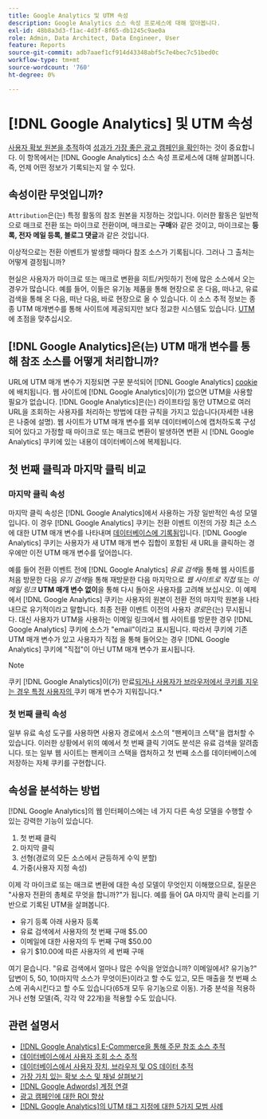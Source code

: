 ```yaml
---
title: Google Analytics 및 UTM 속성
description: Google Analytics 소스 속성 프로세스에 대해 알아봅니다.
exl-id: 48b8a3d3-f1ac-4d3f-8f65-db1245c9ae0a
role: Admin, Data Architect, Data Engineer, User
feature: Reports
source-git-commit: adb7aaef1cf914d43348abf5c7e4bec7c51bed0c
workflow-type: tm+mt
source-wordcount: '760'
ht-degree: 0%

---
```


# [!DNL Google Analytics] 및 UTM 속성

[사용자 확보 원본을 추적](../../data-analyst/analysis/google-track-user-acq.md)하여 [성과가 가장 좋은 광고 캠페인을 확인](../../data-analyst/analysis/most-value-source-channel.md)하는 것이 중요합니다. 이 항목에서는 [!DNL Google Analytics] 소스 속성 프로세스에 대해 살펴봅니다. 즉, 언제 어떤 정보가 기록되는지 알 수 있다.

## 속성이란 무엇입니까?

`Attribution`은(는) 특정 활동의 참조 원본을 지정하는 것입니다. 이러한 활동은 일반적으로 매크로 전환 또는 마이크로 전환이며, 매크로는 **구매**&#x200B;와 같은 것이고, 마이크로는 **등록, 전자 메일 등록, 블로그 댓글**&#x200B;과 같은 것입니다.

이상적으로는 전환 이벤트가 발생할 때마다 참조 소스가 기록됩니다. 그러나 그 출처는 어떻게 결정됩니까?

현실은 사용자가 마이크로 또는 매크로 변환을 히트/커밋하기 전에 많은 소스에서 오는 경우가 많습니다. 예를 들어, 이들은 유기농 제품을 통해 현장으로 온 다음, 떠나고, 유료 검색을 통해 온 다음, 떠난 다음, 바로 현장으로 올 수 있습니다. 이 소스 추적 정보는 종종 UTM 매개변수를 통해 사이트에 제공되지만 보다 정교한 시스템도 있습니다. [UTM](https://support.google.com/analytics/answer/1033867?hl=en&ref_topic=1032998)에 초점을 맞추십시오.

## [!DNL Google Analytics]은(는) UTM 매개 변수를 통해 참조 소스를 어떻게 처리합니까?

URL에 UTM 매개 변수가 지정되면 구문 분석되어 [!DNL Google Analytics] [cookie](https://en.wikipedia.org/wiki/HTTP_cookie)에 배치됩니다. 웹 사이트에 [!DNL Google Analytics]이(가) 없으면 UTM을 사용할 필요가 없습니다. [!DNL Google Analytics]은(는) 라이프타임 동안 UTM으로 여러 URL을 조회하는 사용자를 처리하는 방법에 대한 규칙을 가지고 있습니다(자세한 내용은 나중에 설명). 웹 사이트가 UTM 매개 변수를 외부 데이터베이스에 캡처하도록 구성되어 있다고 가정할 때 마이크로 또는 매크로 변환이 발생하면 변환 시 [!DNL Google Analytics] 쿠키에 있는 내용이 데이터베이스에 복제됩니다.

## 첫 번째 클릭과 마지막 클릭 비교

### 마지막 클릭 속성

마지막 클릭 속성은 [!DNL Google Analytics]에서 사용하는 가장 일반적인 속성 모델입니다. 이 경우 [!DNL Google Analytics] 쿠키는 전환 이벤트 이전의 가장 최근 소스에 대한 UTM 매개 변수를 나타내며 [데이터베이스에 기록됨](../../data-analyst/analysis/google-track-user-acq.md)입니다. [!DNL Google Analytics] 쿠키는 사용자가 새 UTM 매개 변수 집합이 포함된 새 URL을 클릭하는 경우에만 이전 UTM 매개 변수를 덮어씁니다.

예를 들어 전환 이벤트 전에 [!DNL Google Analytics] *유료 검색*&#x200B;을 통해 웹 사이트를 처음 방문한 다음 *유기 검색*&#x200B;을 통해 재방문한 다음 마지막으로 *웹 사이트로 직접* 또는 *이메일 링크* **UTM 매개 변수 없이**&#x200B;을 통해 다시 돌아온 사용자를 고려해 보십시오. 이 예제에서 [!DNL Google Analytics] 쿠키는 사용자의 원본이 전환 전의 마지막 원본을 나타내므로 유기적이라고 말합니다. 최종 전환 이벤트 이전의 사용자 *경로*&#x200B;은(는) 무시됩니다. 대신 사용자가 UTM을 사용하는 이메일 링크에서 웹 사이트를 방문한 경우 [!DNL Google Analytics] 쿠키에 소스가 &quot;email&quot;이라고 표시됩니다. 따라서 쿠키에 기존 UTM 매개 변수가 있고 사용자가 직접 을 통해 들어오는 경우 [!DNL Google Analytics] 쿠키에 &quot;직접&quot;이 아닌 UTM 매개 변수가 표시됩니다.

>[!NOTE]
>
>쿠키 [!DNL Google Analytics]이(가) 만료[되거나 사용자가 브라우저에서 쿠키를 지우는 경우 특정 사용자의 ](https://developers.google.com/analytics/devguides/collection/analyticsjs/cookie-usage) 쿠키 매개 변수가 지워집니다.*

### 첫 번째 클릭 속성

일부 유료 속성 도구를 사용하면 사용자 경로에서 소스의 &quot;팬케이크 스택&quot;을 캡처할 수 있습니다. 이러한 상황에서 위의 예에서 첫 번째 클릭 기여도 분석은 유료 검색을 알려줍니다. 또는 일부 웹 사이트는 팬케이크 스택을 캡처하고 첫 번째 소스를 데이터베이스에 저장하는 자체 쿠키를 구현합니다.

## 속성을 분석하는 방법

[!DNL Google Analytics]의 웹 인터페이스에는 네 가지 다른 속성 모델을 수행할 수 있는 강력한 기능이 있습니다.

1. 첫 번째 클릭
1. 마지막 클릭
1. 선형(경로의 모든 소스에서 균등하게 수익 분할)
1. 가중(사용자 지정 속성)

이제 각 마이크로 또는 매크로 변환에 대한 속성 모델이 무엇인지 이해했으므로, 질문은 &quot;사용자 전환의 총체로 무엇을 합니까?&quot;가 됩니다.  예를 들어 GA 마지막 클릭 논리를 기반으로 기록된 UTM을 살펴봅니다.

* 유기 등록 아래 사용자 등록
* 유료 검색에서 사용자의 첫 번째 구매 $5.00
* 이메일에 대한 사용자의 두 번째 구매 $50.00
* 유기 $10.00에 따른 사용자의 세 번째 구매

여기 묻습니다. &quot;유료 검색에서 얼마나 많은 수익을 얻었습니까? 이메일에서?  유기농?&quot; 답변이 5, 50, 10(마지막 소스가 무엇이든)이라고 할 수도 있고, 모든 매출을 첫 번째 소스에 귀속시킨다고 할 수도 있습니다(65개 모두 유기농으로 이동). 가중 분석을 적용하거나 선형 모델(즉, 각각 약 22개)을 적용할 수도 있습니다.

## 관련 설명서

* [ [!DNL Google Analytics] E-Commerce을 통해 주문 참조 소스 추적](../importing-data/integrations/google-ecommerce.md)
* [데이터베이스에서 사용자 조회 소스 추적](../analysis/google-track-user-acq.md)
* [데이터베이스에서 사용자 장치, 브라우저 및 OS 데이터 추적](../analysis/google-track-user-acq.md)
* [가장 가치 있는 확보 소스 및 채널 살펴보기](../analysis/most-value-source-channel.md)
* [ [!DNL Google Adwords] 계정 연결](../importing-data/integrations/google-adwords.md)
* [광고 캠페인에 대한 ROI 향상](../analysis/roi-ad-camp.md)
* [ [!DNL Google Analytics]의 UTM 태그 지정에 대한 5가지 모범 사례](../../best-practices/utm-tagging-google.md)
